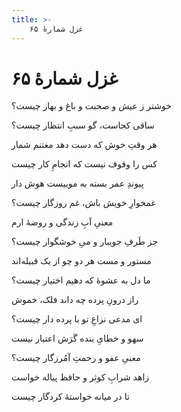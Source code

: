 ```yaml
---
title: >-
    غزل شمارهٔ ۶۵
---
```

# غزل شمارهٔ ۶۵

<div class="b" id="bn1"><div class="m1"><p>خوشتر ز عیش و صحبت و باغ و بهار چیست؟</p></div>
<div class="m2"><p>ساقی کجاست، گو سببِ انتظار چیست؟</p></div></div>
<div class="b" id="bn2"><div class="m1"><p>هر وقتِ خوش که دست دهد مغتنم شمار</p></div>
<div class="m2"><p>کس را وقوف نیست که انجامِ کار چیست</p></div></div>
<div class="b" id="bn3"><div class="m1"><p>پیوندِ عمر بسته به موییست هوش دار</p></div>
<div class="m2"><p>غمخوارِ خویش باش، غم روزگار چیست؟</p></div></div>
<div class="b" id="bn4"><div class="m1"><p>معنیِ آبِ زندگی و روضهٔ ارم</p></div>
<div class="m2"><p>جز طَرفِ جویبار و میِ خوشگوار چیست؟</p></div></div>
<div class="b" id="bn5"><div class="m1"><p>مستور و مست هر دو چو از یک قبیله‌اند</p></div>
<div class="m2"><p>ما دل به عشوهٔ که دهیم اختیار چیست؟</p></div></div>
<div class="b" id="bn6"><div class="m1"><p>راز درونِ پرده چه داند فلک، خموش</p></div>
<div class="m2"><p>ای مدعی نزاعِ تو با پرده دار چیست؟</p></div></div>
<div class="b" id="bn7"><div class="m1"><p>سهو و خطایِ بنده گَرَش اعتبار نیست</p></div>
<div class="m2"><p>معنیِ عفو و رحمتِ آمُرزگار چیست؟</p></div></div>
<div class="b" id="bn8"><div class="m1"><p>زاهد شرابِ کوثر و حافظ پیاله خواست</p></div>
<div class="m2"><p>تا در میانه خواستهٔ کردگار چیست</p></div></div>